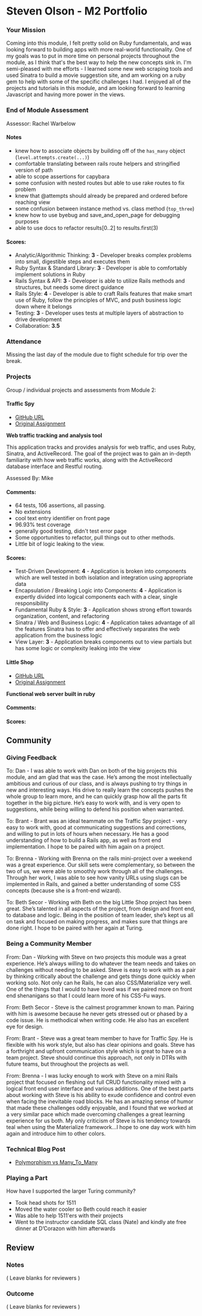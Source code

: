 # Steven Olson - M2 Portfolio

### Your Mission

Coming into this module, I felt pretty solid on Ruby fundamentals, and was looking forward to building apps with more real-world functionality. One of my goals was to put in more time on personal projects throughout the module, as I think that's the best way to help the new concepts sink in. I'm semi-pleased with me efforts - I learned some new web scraping tools and used Sinatra to build a movie suggestion site, and am working on a ruby gem to help with some of the specific challenges I had. I enjoyed all of the projects and tutorials in this module, and am looking forward to learning Javascript and having more power in the views.


### End of Module Assessment

Assessor: Rachel Warbelow

#### Notes

* knew how to associate objects by building off of the `has_many` object (`level.attempts.create(...)`)
* comfortable translating between rails route helpers and stringified version of path
* able to scope assertions for capybara
* some confusion with nested routes but able to use rake routes to fix problem
* knew that @attempts should already be prepared and ordered before reaching view
* some confusion between instance method vs. class method (`top_three`)
* knew how to use byebug and save_and_open_page for debugging purposes
* able to use docs to refactor results[0..2] to results.first(3)

#### Scores:

* Analytic/Algorithmic Thinking: **3** - Developer breaks complex problems into small, digestible steps and executes them
* Ruby Syntax & Standard Library: **3** - Developer is able to comfortably implement solutions in Ruby
* Rails Syntax & API: **3** - Developer is able to utilize Rails methods and structures, but needs some direct guidance
* Rails Style: **4** - Developer is able to craft Rails features that make smart use of Ruby, follow the principles of MVC, and push business logic down where it belongs
* Testing: **3** - Developer uses tests at multiple layers of abstraction to drive development
* Collaboration: **3.5**

### Attendance

Missing the last day of the module due to flight schedule for trip over the break.

### Projects

Group / individual projects and assessments from Module 2:

#### Traffic Spy

* [GitHub URL](https://github.com/danjwinter/traffic-spy-skeleton)
* [Original Assignment](https://github.com/turingschool/curriculum/blob/master/source/projects/traffic_spy.markdown)

**Web traffic tracking and analysis tool**

This application tracks and provides analysis for web traffic, and uses Ruby, Sinatra, and ActiveRecord. The goal of the project was to gain an in-depth familiarity with how web traffic works, along with the ActiveRecord database interface and Restful routing.

Assessed By: Mike

#### Comments:

* 64 tests, 106 assertions, all passing.
* No extensions
* cool text entry identifier on front page
* 96.93% test coverage
* generally good testing, didn't test error page
* Some opportunities to refactor, pull things out to other methods.
* Little bit of logic leaking to the view.

#### Scores:

* Test-Driven Development: **4** - Application is broken into components which are well tested in both isolation and integration using appropriate data
* Encapsulation / Breaking Logic into Components: **4** - Application is expertly divided into logical components each with a clear, single responsibility
* Fundamental Ruby & Style: **3** - Application shows strong effort towards organization, content, and refactoring
* Sinatra / Web and Business Logic: **4** - Application takes advantage of all the features Sinatra has to offer and effectively separates the web application from the business logic
* View Layer: **3** - Application breaks components out to view partials but has some logic or complexity leaking into the view


#### Little Shop

* [GitHub URL](https://github.com/bethsecor/little-shop-private-stache)
* [Original Assignment](https://github.com/turingschool/curriculum/blob/master/source/projects/little_shop.markdown)

**Functional web server built in ruby**



#### Comments:



#### Scores:



## Community

### Giving Feedback

To: Dan -  I was able to work with Dan on both of the big projects this module, and am glad that was the case. He’s among the most intellectually ambitious and curious of our class, and is always pushing to try things in new and interesting ways. His drive to really learn the concepts pushes the whole group to learn more, and he can quickly grasp how all the parts fit together in the big picture. He’s easy to work with, and is very open to suggestions, while being willing to defend his position when warranted.

To: Brant - Brant was an ideal teammate on the Traffic Spy project - very easy to work with, good at communicating suggestions and corrections, and willing to put in lots of hours when necessary. He has a good understanding of how to build a Rails app, as well as front end implementation. I hope to be paired with him again on a project.

To: Brenna -  Working with Brenna on the rails mini-project over a weekend was a great experience. Our skill sets were complementary, so between the two of us, we were able to smoothly work through all of the challenges. Through her work, I was able to see how vanity URLs using slugs can be implemented in Rails, and gained a better understanding of some CSS concepts (because she is a front-end wizard).

To: Beth Secor -  Working with Beth on the big Little Shop project has been great. She’s talented in all aspects of the project, from design and front end, to database and logic. Being in the position of team leader, she’s kept us all on task and focused on making progress, and makes sure that things are done right. I hope to be paired with her again at Turing.

### Being a Community Member

From: Dan - Working with Steve on two projects this module was a great experience. He’s always willing to do whatever the team needs and takes on challenges without needing to be asked. Steve is easy to work with as a pair by thinking critically about the challenge and gets things done quickly when working solo. Not only can he Rails, he can also CSS/Materialize very well. One of the things that I would to have loved was if we paired more on front end shenanigans so that I could learn more of his CSS-Fu ways.

From: Beth Secor - Steve is the calmest programmer known to man. Pairing with him is awesome because he never gets stressed out or phased by a code issue. He is methodical when writing code. He also has an excellent eye for design.

From: Brant - Steve was a great team member to have for Traffic Spy. He is flexible with his work style, but also has clear opinions and goals. Steve has a forthright and upfront communication style which is great to have on a team project. Steve should continue this approach, not only in DTRs with future teams, but throughout the projects as well.

From: Brenna -  I was lucky enough to work with Steve on a mini Rails project that focused on fleshing out full CRUD functionality mixed with a logical front end user interface and various additions. One of the best parts about working with Steve is his ability to exude confidence and control even when facing the inevitable road blocks. He has an amazing sense of humor that made these challenges oddly enjoyable, and I found that we worked at a very similar pace which made overcoming challenges a great learning experience for us both. My only criticism of Steve is his tendency towards teal when using the Materialize framework…I hope to one day work with him again and introduce him to other colors.

### Technical Blog Post

* [Polymorphism vs Many_To_Many](http://steveoscar.github.io/2015/12/27/polymorphism-hmt.html)

### Playing a Part

How have I supported the larger Turing community?

* Took head shots for 1511
* Moved the water cooler so Beth could reach it easier
* Was able to help 1511'ers with their projects
* Went to the instructor candidate SQL class (Nate) and kindly ate free dinner at D’Corazon with him afterwards

## Review

### Notes

( Leave blanks for reviewers )

### Outcome

( Leave blanks for reviewers )
